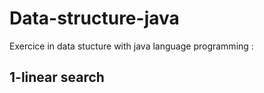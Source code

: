 # Data-structure-java
Exercice in data stucture with java language programming :
## 1-linear search 
